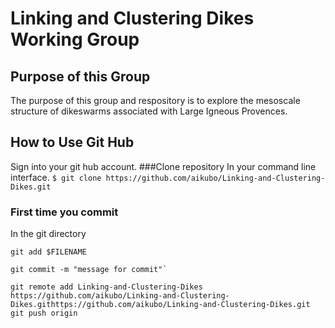 # Linking and Clustering Dikes Working Group 
## Purpose of this Group 
The purpose of this group and respository is to explore the mesoscale structure of dikeswarms associated with Large Igneous Provences. 
## How to Use Git Hub 
Sign into your git hub account. 
###Clone repository
In your command line interface.
 `$ git clone https://github.com/aikubo/Linking-and-Clustering-Dikes.git`
### First time you commit 
In the git directory 

```
git add $FILENAME

git commit -m "message for commit"`

git remote add Linking-and-Clustering-Dikes https://github.com/aikubo/Linking-and-Clustering-Dikes.githttps://github.com/aikubo/Linking-and-Clustering-Dikes.git
git push origin
```

